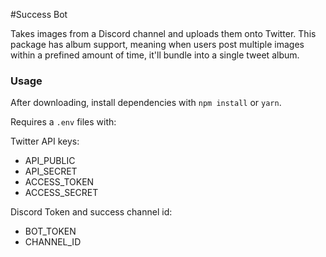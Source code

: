 #Success Bot

Takes images from a Discord channel and uploads them onto Twitter. This package has album support, meaning when users post multiple images within a prefined amount of time, it'll bundle into a single tweet album.

### Usage

After downloading, install dependencies with `npm install` or `yarn`.

Requires a `.env` files with:

Twitter API keys:
* API_PUBLIC
* API_SECRET
* ACCESS_TOKEN
* ACCESS_SECRET

Discord Token and success channel id:

* BOT_TOKEN
* CHANNEL_ID